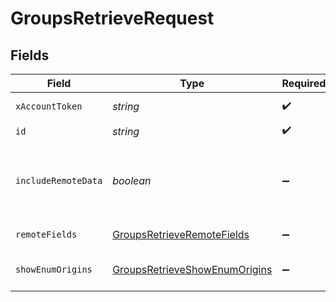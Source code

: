 # GroupsRetrieveRequest


## Fields

| Field                                                                                            | Type                                                                                             | Required                                                                                         | Description                                                                                      |
| ------------------------------------------------------------------------------------------------ | ------------------------------------------------------------------------------------------------ | ------------------------------------------------------------------------------------------------ | ------------------------------------------------------------------------------------------------ |
| `xAccountToken`                                                                                  | *string*                                                                                         | :heavy_check_mark:                                                                               | Token identifying the end user.                                                                  |
| `id`                                                                                             | *string*                                                                                         | :heavy_check_mark:                                                                               | N/A                                                                                              |
| `includeRemoteData`                                                                              | *boolean*                                                                                        | :heavy_minus_sign:                                                                               | Whether to include the original data Merge fetched from the third-party to produce these models. |
| `remoteFields`                                                                                   | [GroupsRetrieveRemoteFields](../../models/operations/groupsretrieveremotefields.md)              | :heavy_minus_sign:                                                                               | Deprecated. Use show_enum_origins.                                                               |
| `showEnumOrigins`                                                                                | [GroupsRetrieveShowEnumOrigins](../../models/operations/groupsretrieveshowenumorigins.md)        | :heavy_minus_sign:                                                                               | Which fields should be returned in non-normalized form.                                          |
